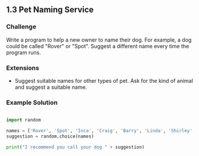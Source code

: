 ## 1.3 Pet Naming Service

### Challenge

Write a program to help a new owner to name their dog. For example, a dog could be
called "Rover" or "Spot". Suggest a different name every time the program runs.


### Extensions

* Suggest suitable names for other types of pet. Ask for the kind of animal and
suggest a suitable name.


### Example Solution

```python

import random

names = ['Rover', 'Spot', 'Inca', 'Craig', 'Barry', 'Linda', 'Shirley', 'Chris']
suggestion = random.choice(names)

print("I recommend you call your dog " + suggestion)

```
